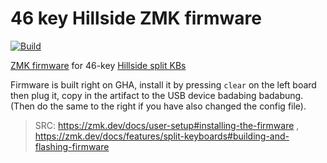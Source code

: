 # 46 key Hillside ZMK firmware

[![Build](https://github.com/isinyaaa/hillside-zmk-config/actions/workflows/build.yml/badge.svg)](https://github.com/isinyaaa/hillside-zmk-config/actions/workflows/build.yml)

[ZMK firmware](https://zmk.dev/docs) for 46-key [Hillside split KBs](https://github.com/mmccoyd/hillside)

Firmware is built right on GHA, install it by pressing `clear` on the left board then plug it, copy in the artifact to
the USB device badabing badabung. (Then do the same to the right if you have also changed the config file).

> SRC: <https://zmk.dev/docs/user-setup#installing-the-firmware> , <https://zmk.dev/docs/features/split-keyboards#building-and-flashing-firmware>
